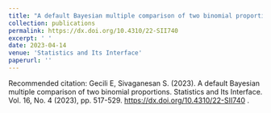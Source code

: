 ```yaml
---
title: "A default Bayesian multiple comparison of two binomial proportions"
collection: publications
permalink: https://dx.doi.org/10.4310/22-SII740
excerpt: ' '
date: 2023-04-14
venue: 'Statistics and Its Interface'
paperurl: ''
---
```


Recommended citation: Gecili E, Sivaganesan S. (2023). A default Bayesian multiple comparison of two binomial proportions. Statistics and Its Interface. Vol. 16, No. 4 (2023), pp. 517-529. https://dx.doi.org/10.4310/22-SII740 .
